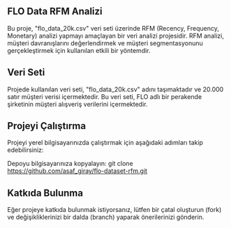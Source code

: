 ## FLO Data RFM Analizi
Bu proje, "flo_data_20k.csv" veri seti üzerinde RFM (Recency, Frequency, Monetary) analizi yapmayı amaçlayan bir veri analizi projesidir. RFM analizi, müşteri davranışlarını değerlendirmek ve müşteri segmentasyonunu gerçekleştirmek için kullanılan etkili bir yöntemdir.

## Veri Seti
Projede kullanılan veri seti, "flo_data_20k.csv" adını taşımaktadır ve 20.000 satır müşteri verisi içermektedir. Bu veri seti, FLO adlı bir perakende şirketinin müşteri alışveriş verilerini içermektedir.

## Projeyi Çalıştırma
Projeyi yerel bilgisayarınızda çalıştırmak için aşağıdaki adımları takip edebilirsiniz:

Depoyu bilgisayarınıza kopyalayın: git clone https://github.com/asaf_giray/flo-dataset-rfm.git

## Katkıda Bulunma
Eğer projeye katkıda bulunmak istiyorsanız, lütfen bir çatal oluşturun (fork) ve değişikliklerinizi bir dalda (branch) yaparak önerilerinizi gönderin.
